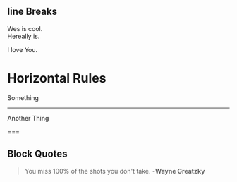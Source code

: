 ## line Breaks 
Wes is cool. <br> 
Hereally is.

I love You.

# Horizontal Rules

Something

---

Another Thing

===

## Block Quotes

> You miss 100% of the shots you don't take.
> -**Wayne Greatzky**

